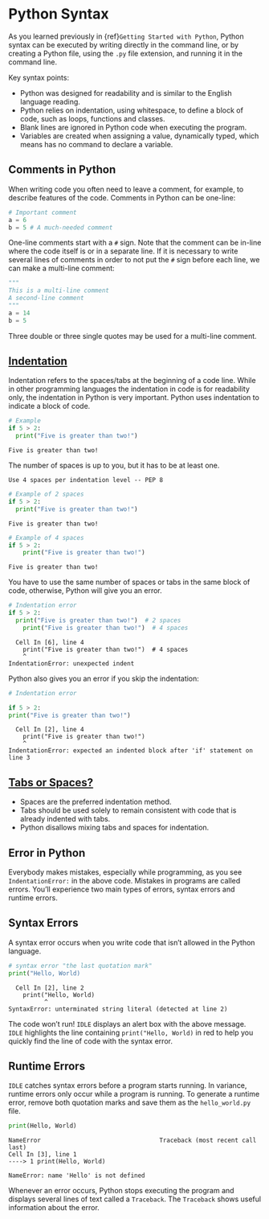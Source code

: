 # Python Syntax

As you learned previously in {ref}`Getting Started with Python`, Python syntax can be executed by writing directly in the command line, or by creating a Python file, using the `.py` file extension, and running it in the command line.

Key syntax points:

- Python was designed for readability and is similar to the English language reading.
- Python relies on indentation, using whitespace, to define a block of code, such as loops, functions and classes.
- Blank lines are ignored in Python code when executing the program.
- Variables are created when assigning a value, dynamically typed, which means has no command to declare a variable.

## Comments in Python

When writing code you often need to leave a comment, for example, to describe features of the code. Comments in Python can be one-line:

```py
# Important comment
a = 6
b = 5 # A much-needed comment
```

One-line comments start with a `#` sign. Note that the comment can be in-line where the code itself is or in a separate line. If it is necessary to write several lines of comments in order to not put the `#` sign before each line, we can make a multi-line comment:

```py
"""
This is a multi-line comment
A second-line comment
"""
a = 14
b = 5
```

Three double or three single quotes may be used for a multi-line comment.

## [Indentation](https://peps.python.org/pep-0008/#indentation)

Indentation refers to the spaces/tabs at the beginning of a code line. While in other programming languages the indentation in code is for readability only, the indentation in Python is very important. Python uses indentation to indicate a block of code.

```py
# Example
if 5 > 2:
  print("Five is greater than two!")
```

```console
Five is greater than two!
```

The number of spaces is up to you, but it has to be at least one.

```{Note}
Use 4 spaces per indentation level -- PEP 8
```

```py
# Example of 2 spaces
if 5 > 2:
  print("Five is greater than two!")
```

```console
Five is greater than two!
```

```py
# Example of 4 spaces
if 5 > 2:
    print("Five is greater than two!") 
```

```console
Five is greater than two!
```

You have to use the same number of spaces or tabs in the same block of code, otherwise, Python will give you an error.

```py
# Indentation error
if 5 > 2:
  print("Five is greater than two!")  # 2 spaces
    print("Five is greater than two!")  # 4 spaces
```

```console
  Cell In [6], line 4
    print("Five is greater than two!")  # 4 spaces
    ^
IndentationError: unexpected indent
```

Python also gives you an error if you skip the indentation:

```py
# Indentation error

if 5 > 2:
print("Five is greater than two!")
```

```console
  Cell In [2], line 4
    print("Five is greater than two!")
    ^
IndentationError: expected an indented block after 'if' statement on line 3
```

## [Tabs or Spaces?](https://peps.python.org/pep-0008/#tabs-or-spaces)

- Spaces are the preferred indentation method.
- Tabs should be used solely to remain consistent with code that is already indented with tabs.
- Python disallows mixing tabs and spaces for indentation.

## Error in Python

Everybody makes mistakes, especially while programming, as you see `IndentationError:` in the above code. Mistakes in programs are called errors. You’ll experience two main types of errors, syntax errors and runtime errors.

## Syntax Errors

A syntax error occurs when you write code that isn’t allowed in the Python language.

```py
# syntax error "the last quotation mark"
print("Hello, World)
```

```console
  Cell In [2], line 2
    print("Hello, World)
          ^
SyntaxError: unterminated string literal (detected at line 2)
```

The code won’t run! `IDLE` displays an alert box with the above message. `IDLE` highlights the line containing `print("Hello, World)` in red to help you quickly find the line of code with the syntax error.

## Runtime Errors

`IDLE` catches syntax errors before a program starts running. In variance, runtime errors only occur while a program is running. To generate a runtime error, remove both quotation marks and save them as the `hello_world.py` file.

```py
print(Hello, World)
```

```console
NameError                                 Traceback (most recent call last)
Cell In [3], line 1
----> 1 print(Hello, World)

NameError: name 'Hello' is not defined
```

Whenever an error occurs, Python stops executing the program and displays several lines of text called a `Traceback`. The `Traceback` shows useful information about the error.
